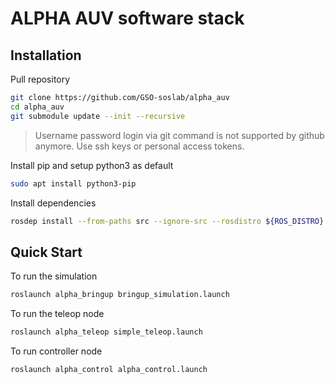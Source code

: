 # ALPHA AUV software stack


## Installation

Pull repository
```bash
git clone https://github.com/GSO-soslab/alpha_auv
cd alpha_auv
git submodule update --init --recursive
```
> Username password login via git command is not supported by github anymore. Use ssh keys or personal access tokens.

Install pip and setup python3 as default
```bash
sudo apt install python3-pip
```

Install dependencies
```bash
rosdep install --from-paths src --ignore-src --rosdistro ${ROS_DISTRO} -y
```

## Quick Start

To run the simulation
```bash
roslaunch alpha_bringup bringup_simulation.launch
```

To run the teleop node
```bash
roslaunch alpha_teleop simple_teleop.launch
```

To run controller node
```bash
roslaunch alpha_control alpha_control.launch
```
